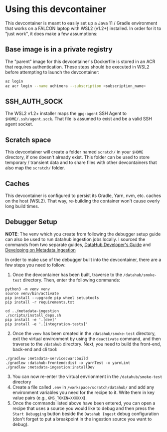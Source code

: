 # Using this devcontainer
This devcontainer is meant to easily set up a Java 11 / Gradle environment that works on a FALCON laptop with WSL2 (v1.2+) installed. In order for it to "just work", it does make a few assumptions:
## Base image is in a private registry
The "parent" image for this devcontainer's Dockerfile is stored in an ACR that requires authentication. These steps should be executed in WSL2 before attempting to launch the devcontainer:
```bash
az login
az acr login --name uchimera --subscription <subscription_name>
```
## SSH_AUTH_SOCK
The WSL2 v1.2+ installer maps the `gpg-agent` SSH Agent to `$HOME/.ssh/agent.sock`. That file is assumed to exist and be a valid SSH agent socket.
## Scratch space
This devcontainer will create a folder named `scratch/` in your `$HOME` directory, if one doesn't already exist. This folder can be used to store temporary / transient data and to share files with other devcontainers that also map the `scratch/` folder.
## Caches
This devcontainer is configured to persist its Gradle, Yarn, nvm, etc. caches on the host (WSL2). That way, re-building the container won't cause overly long build times.
## Debugger Setup
**NOTE**: The venv which you create from following the debugger setup guide can also be used to run datahub ingestion jobs locally. I sourced the commands from two separate guides, [DataHub Developer's Guide](https://github.com/datahub-project/datahub/blob/master/docs/developers.md#deploying-local-versions) and [Developing on Metadata Ingestion](https://github.com/datahub-project/datahub/blob/master/metadata-ingestion/developing.md#testing)

In order to make use of the debugger built into the devcontainer, there are a few steps you need to follow:
1) Once the devcontainer has been built, traverse to the `/datahub/smoke-test` directory. Then, enter the following commands:
```shell
python3 -m venv venv
source venv/bin/activate
pip install --upgrade pip wheel setuptools
pip install -r requirements.txt

cd ../metadata-ingestion
./scripts/install_deps.sh
pip install -e '.[dev]'
pip install -e '.[integration-tests]'
```
2) Once the `venv` has been created in the `/datahub/smoke-test` directory, exit the virtual environment by using the `deactivate` command, and then traverse to the `/datahub` directory. Next, you need to build the front-end, back-end and cli tool:
```shell
./gradlew :metadata-service:war:build
./gradlew :datahub-frontend:dist -x yarnTest -x yarnLint
./gradlew :metadata-ingestion:installDev
```
3) You can now re-enter the virtual envrionment in the `/datahub/smoke-test` directory
4) Create a file called `.env` in `/workspace/scratch/datahub/` and add any environment variables you need for the recipe to it. Write them in key value pairs (e.g., `GMS_TOKEN=XXXXXX`).
5) Once the commands listed above have been entered, you can open a recipe that uses a source you would like to debug and then press the `Start Debugging` button beside the `Datahub Ingest` debug configuration (don't forget to put a breakpoint in the ingestion source you want to debug).
